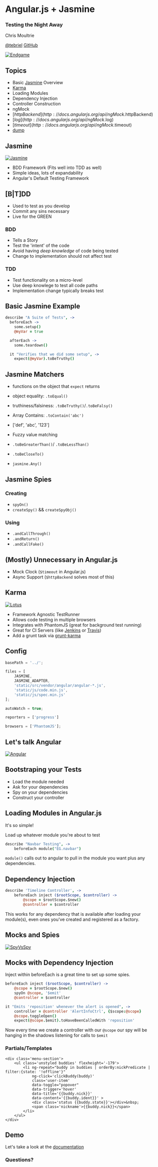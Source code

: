 # Angular.js + Jasmine #

### Testing the Night Away ###

Chris Moultrie

[@tebriel](https://twitter.com/tebriel) [GitHub](https://github.com/tebriel)

[![Endgame](/img/endgame.jpg)](http://www.endgame.com)


## Topics ##

*  Basic [Jasmine](http://pivotal.github.io/jasmine/) Overview
*  [Karma](http://karma-runner.github.io/)
*  Loading Modules
*  Dependency Injection
*  Controller Construction
*  ngMock
  *  [$httpBackend](http://docs.angularjs.org/api/ngMock.$httpBackend)
  *  [$log](http://docs.angularjs.org/api/ngMock.$log)
  *  [$timeout](http://docs.angularjs.org/api/ngMock.$timeout)
  *  [dump](http://docs.angularjs.org/api/angular.mock.dump)



## Jasmine ##

[![Jasmine](/img/jasmine.jpg)](http://www.fanpop.com/clubs/disney-princess/images/29762439/title/princess-jasmine-photo)

*  BDD Framework (Fits well into TDD as well)
*  Simple ideas, lots of expandability
*  Angular's Default Testing Framework


## [B|T]DD ##

*  Used to test as you develop
*  Commit any sins necessary
*  Live for the GREEN


### BDD ###

*  Tells a Story
*  Test the 'intent' of the code
*  Avoid having _deep knowledge_ of code being tested
*  Change to implementation should not affect test


### TDD ###

*  Test functionality on a micro-level
*  Use deep knowlege to test all code paths
*  Implementation change typically breaks test


## Basic Jasmine Example ##

```coffeescript
describe "A Suite of Tests", ->
  beforeEach ->
    some.setup()
    @myVar = true

  afterEach ->
    some.teardown()

  it "Verifies that we did some setup", ->
    expect(@myVar).toBeTruthy()
```


## Jasmine Matchers ##

*  functions on the object that `expect` returns
*  object equality: `.toEqual()`
*  truthiness/falsiness: `.toBeTruthy()`/`.toBeFalsy()`
*  Array Contains: `.toContain('abc')`
  *  ['def', 'abc', '123']

*  Fuzzy value matching
  *  `.toBeGreaterThan()`/ `.toBeLessThan()`
  *  `.toBeCloseTo()`
*  `jasmine.Any()`


## Jasmine Spies ##

### Creating ###

*  `spyOn()`
*  `createSpy()` && `createSpyObj()`

### Using ###

*  `.andCallThrough()`
*  `.andReturn()`
*  `.andCallFake()`


## (Mostly) Unnecessary in Angular.js ##

*  Mock Clock (`$timeout` in Angular.js)
*  Async Support (`$httpBackend` solves most of this)



## Karma ##

[![Lotus](/img/lotus.jpg)](http://en.wikipedia.org/wiki/File:Sacred_lotus_Nelumbo_nucifera.jpg)

*  Framework Agnostic TestRunner
*  Allows code testing in multiple browsers
*  Integrates with PhantomJS (great for background test running)
*  Great for CI Servers (like [Jenkins](http://jenkins-ci.org/) or [Travis](https://travis-ci.org/))
*  Add a grunt task via [grunt-karma](https://npmjs.org/package/grunt-karma)


## Config ##

```javascript
basePath = '../';

files = [
    JASMINE,
    JASMINE_ADAPTER,
    'static/src/vendor/angular/angular-*.js',
    'static/js/code.min.js',
    'static/js/spec.min.js'
];

autoWatch = true;

reporters = ['progress']

browsers = ['PhantomJS'];
```



## Let's talk Angular ##

[![Angular](/img/angular.png)](http://angularjs.org/)



## Bootstraping your Tests ##

*  Load the module needed
*  Ask for your dependencies
*  Spy on your dependencies
*  Construct your controller


## Loading Modules in Angular.js ##

It's so simple!

Load up whatever module you're about to test

```coffeescript
describe "Navbar Testing", ->
    beforeEach module("EG.navbar")
```

`module()` calls out to angular to pull in the module you want plus any
dependencies.


## Dependency Injection ##

```coffeescript
describe 'Timeline Controller', ->
    beforeEach inject ($rootScope, $controller) ->
        @scope = $rootScope.$new()
        @controller = $controller
```

This works for any dependency that is available after loading your module(s),
even ones you've created and registered as a factory.


## Mocks and Spies ##

[![SpyVsSpy](/img/spy.jpg)](http://kurosama-76.deviantart.com/art/SPY-VS-SPY-336695133)


## Mocks with Dependency Injection ##

Inject within beforeEach is a great time to set up some spies.

```coffeescript
beforeEach inject ($rootScope, $controller) ->
    @scope = $rootScope.$new()
    spyOn @scope, '$emit'
    @controller = $controller

it "Emits 'reposition' whenever the alert is opened", ->
    controller = @controller 'AlertInfoCtrl', {$scope:@scope}
    @scope.toggleOpen()
    expect(@scope.$emit).toHaveBeenCalledWith 'reposition'
```

Now every time we create a controller with our `@scope` our spy will be hanging
in the shadows listening for calls to `$emit`


### Partials/Templates ###

    <div class='menu-section'>
        <ul class='unstyled buddies' flexheight='-179'>
            <li ng-repeat="buddy in buddies | orderBy:nickPredicate | filter:{state: '!offline'}"
                ng-click='clickBuddy(buddy)'
                class='user-item'
                data-toggle="popover"
                data-trigger='hover'
                data-title='{{buddy.nick}}'
                data-content='{{buddy.ident}}' >
                <div class='status {{buddy.state}}'></div>&nbsp;
                <span class='nickname'>{{buddy.nick}}</span>
            </li>
        </ul>
    </div>



## Demo ##

Let's take a look at the <a href="/docs/app.html" target="_blank">documentation</a>



### Questions? ###
